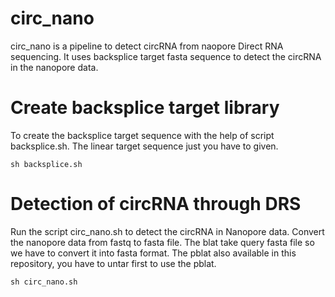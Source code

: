 # circ_nano
circ_nano is a pipeline to detect circRNA from naopore Direct RNA sequencing. It uses backsplice target fasta sequence to detect the circRNA in the nanopore data.

# Create backsplice target library
To create the backsplice target sequence with the help of script backsplice.sh. The linear target sequence just you have to given.

`sh backsplice.sh`

# Detection of circRNA through DRS
Run the script circ_nano.sh to detect the circRNA in Nanopore data. Convert the nanopore data from fastq to fasta file. The blat take query fasta file so we have to convert it into fasta format. The pblat also available in this repository, you have to untar first to use the pblat.

`sh circ_nano.sh`

